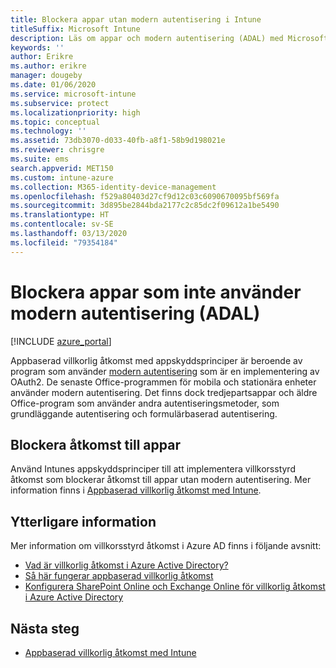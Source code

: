 ```yaml
---
title: Blockera appar utan modern autentisering i Intune
titleSuffix: Microsoft Intune
description: Läs om appar och modern autentisering (ADAL) med Microsoft Intune.
keywords: ''
author: Erikre
ms.author: erikre
manager: dougeby
ms.date: 01/06/2020
ms.service: microsoft-intune
ms.subservice: protect
ms.localizationpriority: high
ms.topic: conceptual
ms.technology: ''
ms.assetid: 73db3070-d033-40fb-a8f1-58b9d198021e
ms.reviewer: chrisgre
ms.suite: ems
search.appverid: MET150
ms.custom: intune-azure
ms.collection: M365-identity-device-management
ms.openlocfilehash: f529a80403d27cf9d12c03c6090670095bf569fa
ms.sourcegitcommit: 3d895be2844bda2177c2c85dc2f09612a1be5490
ms.translationtype: HT
ms.contentlocale: sv-SE
ms.lasthandoff: 03/13/2020
ms.locfileid: "79354184"
---
```

# <a name="block-apps-that-dont-use-modern-authentication-adal"></a>Blockera appar som inte använder modern autentisering (ADAL)

[!INCLUDE [azure_portal](../includes/azure_portal.md)]

Appbaserad villkorlig åtkomst med appskyddsprinciper är beroende av program som använder [modern autentisering](https://support.office.com/article/Using-Office-365-modern-authentication-with-Office-clients-776c0036-66fd-41cb-8928-5495c0f9168a) som är en implementering av OAuth2. De senaste Office-programmen för mobila och stationära enheter använder modern autentisering. Det finns dock tredjepartsappar och äldre Office-program som använder andra autentiseringsmetoder, som grundläggande autentisering och formulärbaserad autentisering.

## <a name="block-access-to-apps"></a>Blockera åtkomst till appar

Använd Intunes appskyddsprinciper till att implementera villkorsstyrd åtkomst som blockerar åtkomst till appar utan modern autentisering. Mer information finns i [Appbaserad villkorlig åtkomst med Intune](app-based-conditional-access-intune.md).

## <a name="additional-information"></a>Ytterligare information

Mer information om villkorsstyrd åtkomst i Azure AD finns i följande avsnitt:
- [Vad är villkorlig åtkomst i Azure Active Directory?](https://docs.microsoft.com/azure/active-directory/conditional-access/overview)
- [Så här fungerar appbaserad villkorlig åtkomst](app-based-conditional-access-intune.md#how-app-based-conditional-access-works)
- [Konfigurera SharePoint Online och Exchange Online för villkorlig åtkomst i Azure Active Directory](https://docs.microsoft.com/azure/active-directory/conditional-access/conditional-access-for-exo-and-spo)

## <a name="next-steps"></a>Nästa steg

- [Appbaserad villkorlig åtkomst med Intune](app-based-conditional-access-intune.md)
